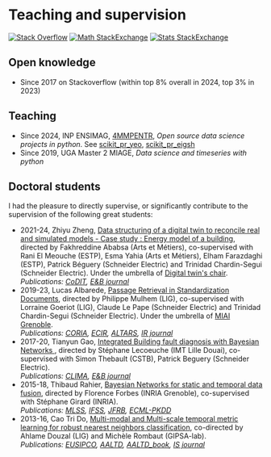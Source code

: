 # Teaching and supervision

[![Stack Overflow](https://img.shields.io/stackexchange/stackoverflow/r/7262247?style=flat&logo=stackoverflow&label=stackoverflow&color=F58025)](https://stackoverflow.com/users/7262247/smarie)
[![Math StackExchange](https://img.shields.io/stackexchange/math.stackexchange/r/769194?style=flat&logo=stackexchange&label=math.stackexchange&color=F58025)](https://math.stackexchange.com/users/769194/smarie)
[![Stats StackExchange](https://img.shields.io/stackexchange/stats.stackexchange/r/161429?style=flat&logo=stackexchange&label=stats.stackexchange&color=F58025)](https://stats.stackexchange.com/users/161429/smarie)

## Open knowledge

- Since 2017 on Stackoverflow (within top 8% overall in 2024, top 3% in 2023)

## Teaching

- Since 2024, INP ENSIMAG, [4MMPENTR](https://ensimag.grenoble-inp.fr/fr/formation/projets-entreprises-4mmpentr), *Open
  source data science projects in python*. See [scikit_pr_yeo](3_code.md#yeo25), [scikit_pr_eigsh](3_code.md#eigsh25)
- Since 2019, UGA Master 2 MIAGE, *Data science and timeseries with python*

## Doctoral students

I had the pleasure to directly supervise, or significantly contribute to the supervision of the following great 
students:

- 2021-24, Zhiyu Zheng, [Data structuring of a digital twin to reconcile real and simulated models - Case study : 
Energy model of a building](https://pastel.hal.science/tel-04940549), directed by Fakhreddine Ababsa (Arts et 
  Métiers), co-supervised with Rani El Meouche (ESTP), Esma Yahia (Arts et Métiers), Elham Farazdaghi (ESTP), Patrick 
  Béguery (Schneider Electric) and Trinidad Chardin-Segui (Schneider Electric). Under the umbrella of
  [Digital twin's chair](https://www.estp.fr/chaire-jumeaux-numeriques-de-la-construction-et-des-infrastructures-dans-leur-environnement).  
  *Publications: [CoDIT](2_publications.md#codit25), [E&B journal](2_publications.md#enb25)*
- 2019-23, Lucas Albarede, [Passage Retrieval in Standardization Documents](https://theses.fr/2023GRALM012), 
  directed by Philippe Mulhem (LIG), co-supervised with Lorraine Goeriot (LIG), Claude Le Pape (Schneider Electric) 
  and Trinidad Chardin-Segui (Schneider Electric). Under the umbrella of
  [MIAI Grenoble](https://miai-cluster.univ-grenoble-alpes.fr/).  
  *Publications: [CORIA](2_publications.md#coria21), [ECIR](2_publications.md#ecir22),
  [ALTARS](2_publications.md#altars23), [IR journal](2_publications.md#irj23)*
- 2017-20, Tianyun Gao, [Integrated Building fault diagnosis with Bayesian Networks
](https://theses.hal.science/tel-03151257), directed by Stéphane Lecoeuche (IMT Lille Douai), co-supervised with 
  Simon Thebault (CSTB), Patrick Beguery (Schneider Electric).  
  *Publications: [CLIMA](2_publications.md#clima19), [E&B journal](2_publications.md#enb23)*
- 2015-18, Thibaud Rahier, [Bayesian Networks for static and temporal data fusion](https://tel.archives-ouvertes.fr/tel-01971371),
  directed by Florence Forbes (INRIA Grenoble), co-supervised with Stéphane Girard (INRIA).  
  *Publications:
  [MLSS](2_publications.md#mlss17), [IFSS](2_publications.md#ifss18), [JFRB](2_publications.md#jfrb18), 
  [ECML-PKDD](2_publications.md#ecml22)*
- 2013-16, Cao Tri Do, [Multi-modal and Multi-scale temporal metric learning for robust nearest neighbors classification](https://tel.archives-ouvertes.fr/tel-01678889), 
  co-directed by Ahlame Douzal (LIG) and Michèle Rombaut (GIPSA-lab).  
  *Publications:
  [EUSIPCO](2_publications.md#eusipco15), [AALTD](2_publications.md#aaltd15), [AALTD_book](2_publications.md#aaltd_book15), 
  [IS journal](2_publications.md#isj17)*